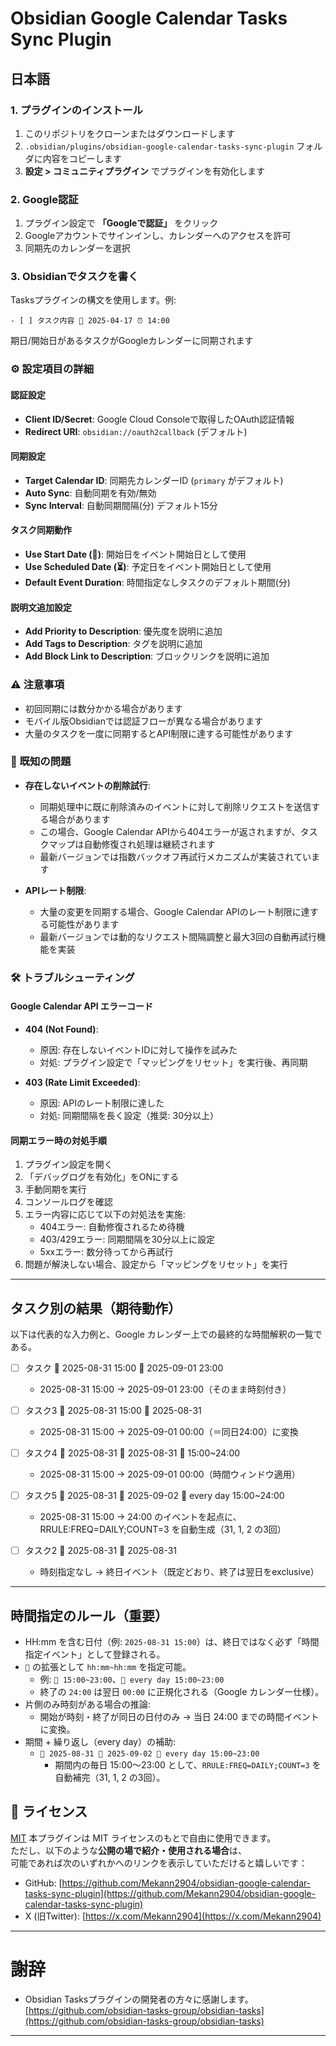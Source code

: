 # Obsidian Google Calendar Tasks Sync Plugin

## 日本語

### 1. プラグインのインストール

1. このリポジトリをクローンまたはダウンロードします
2. `.obsidian/plugins/obsidian-google-calendar-tasks-sync-plugin` フォルダに内容をコピーします
3. **設定 > コミュニティプラグイン** でプラグインを有効化します

### 2. Google認証

1. プラグイン設定で **「Googleで認証」** をクリック
2. Googleアカウントでサインインし、カレンダーへのアクセスを許可
3. 同期先のカレンダーを選択

### 3. Obsidianでタスクを書く

Tasksプラグインの構文を使用します。例:

```
- [ ] タスク内容 📅 2025-04-17 ⏰ 14:00
```

期日/開始日があるタスクがGoogleカレンダーに同期されます

### ⚙️ 設定項目の詳細

#### 認証設定
- **Client ID/Secret**: Google Cloud Consoleで取得したOAuth認証情報
- **Redirect URI**: `obsidian://oauth2callback` (デフォルト)

#### 同期設定
- **Target Calendar ID**: 同期先カレンダーID (`primary` がデフォルト)
- **Auto Sync**: 自動同期を有効/無効
- **Sync Interval**: 自動同期間隔(分) デフォルト15分

#### タスク同期動作
- **Use Start Date (🛫)**: 開始日をイベント開始日として使用
- **Use Scheduled Date (⏳)**: 予定日をイベント開始日として使用
- **Default Event Duration**: 時間指定なしタスクのデフォルト期間(分)

#### 説明文追加設定
- **Add Priority to Description**: 優先度を説明に追加
- **Add Tags to Description**: タグを説明に追加
- **Add Block Link to Description**: ブロックリンクを説明に追加

### ⚠️ 注意事項
- 初回同期には数分かかる場合があります
- モバイル版Obsidianでは認証フローが異なる場合があります
- 大量のタスクを一度に同期するとAPI制限に達する可能性があります

### 🔧 既知の問題
- **存在しないイベントの削除試行**: 
  - 同期処理中に既に削除済みのイベントに対して削除リクエストを送信する場合があります
  - この場合、Google Calendar APIから404エラーが返されますが、タスクマップは自動修復され処理は継続されます
  - 最新バージョンでは指数バックオフ再試行メカニズムが実装されています

- **APIレート制限**:
  - 大量の変更を同期する場合、Google Calendar APIのレート制限に達する可能性があります
  - 最新バージョンでは動的なリクエスト間隔調整と最大3回の自動再試行機能を実装

### 🛠 トラブルシューティング
#### Google Calendar API エラーコード
- **404 (Not Found)**:
  - 原因: 存在しないイベントIDに対して操作を試みた
  - 対処: プラグイン設定で「マッピングをリセット」を実行後、再同期
  
- **403 (Rate Limit Exceeded)**:
  - 原因: APIのレート制限に達した
  - 対処: 同期間隔を長く設定（推奨: 30分以上）

#### 同期エラー時の対処手順
1. プラグイン設定を開く
2. 「デバッグログを有効化」をONにする
3. 手動同期を実行
4. コンソールログを確認
5. エラー内容に応じて以下の対処法を実施:
   - 404エラー: 自動修復されるため待機
   - 403/429エラー: 同期間隔を30分以上に設定
   - 5xxエラー: 数分待ってから再試行
6. 問題が解決しない場合、設定から「マッピングをリセット」を実行

---

## タスク別の結果（期待動作）

以下は代表的な入力例と、Google カレンダー上での最終的な時間解釈の一覧である。

- [ ] タスク 🛫 2025-08-31 15:00 📅 2025-09-01 23:00
  - 2025-08-31 15:00 → 2025-09-01 23:00（そのまま時刻付き）

- [ ] タスク3 🛫 2025-08-31 15:00 📅 2025-08-31
  - 2025-08-31 15:00 → 2025-09-01 00:00（＝同日24:00）に変換

- [ ] タスク4 🛫 2025-08-31 📅 2025-08-31 🔁 15:00~24:00
  - 2025-08-31 15:00 → 2025-09-01 00:00（時間ウィンドウ適用）

- [ ] タスク5 🛫 2025-08-31 📅 2025-09-02 🔁 every day 15:00~24:00
  - 2025-08-31 15:00 → 24:00 のイベントを起点に、RRULE:FREQ=DAILY;COUNT=3 を自動生成（31, 1, 2 の3回）

- [ ] タスク2 🛫 2025-08-31 📅 2025-08-31
  - 時刻指定なし → 終日イベント（既定どおり、終了は翌日をexclusive）

---

## 時間指定のルール（重要）

- HH:mm を含む日付（例: `2025-08-31 15:00`）は、終日ではなく必ず「時間指定イベント」として登録される。
- `🔁` の拡張として `hh:mm~hh:mm` を指定可能。
  - 例: `🔁 15:00~23:00`、`🔁 every day 15:00~23:00`
  - 終了の `24:00` は翌日 `00:00` に正規化される（Google カレンダー仕様）。
- 片側のみ時刻がある場合の推論:
  - 開始が時刻・終了が同日の日付のみ → 当日 24:00 までの時間イベントに変換。
- 期間 + 繰り返し（every day）の補助:
  - `🛫 2025-08-31 📅 2025-09-02 🔁 every day 15:00~23:00`
    - 期間内の毎日 15:00〜23:00 として、`RRULE:FREQ=DAILY;COUNT=3` を自動補完（31, 1, 2 の3回）。

## 🧾 ライセンス

[MIT](LICENSE)
本プラグインは MIT ライセンスのもとで自由に使用できます。  
ただし、以下のような**公開の場で紹介・使用される場合**は、  
可能であれば次のいずれかへのリンクを表示していただけると嬉しいです：

- GitHub: [https://github.com/Mekann2904/obsidian-google-calendar-tasks-sync-plugin](https://github.com/Mekann2904/obsidian-google-calendar-tasks-sync-plugin)
- X (旧Twitter): [https://x.com/Mekann2904](https://x.com/Mekann2904)

---
# 謝辞
- Obsidian Tasksプラグインの開発者の方々に感謝します。   
  [https://github.com/obsidian-tasks-group/obsidian-tasks](https://github.com/obsidian-tasks-group/obsidian-tasks)

---
